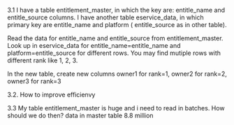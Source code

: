 3.1 I have a table entitlement_master, in which the key are: entitle_name and entitle_source columns.
I have another table eservice_data, in which primary key are entitle_name and platform ( entitle_source as in other table).

Read the data for entitle_name and entitle_source from entitlement_master.
Look up in eservice_data for entitle_name=entitle_name and platform=entitle_source for different rows.
You may find mutiple rows with different rank like 1, 2, 3.

In the new table, create new columns owner1 for rank=1, owner2 for rank=2, owner3 for rank=3 

3.2. How to improve efficienvy

3.3 My table entitlement_master is huge and i need to read in batches. How should we do then?
data in master table 8.8 million

